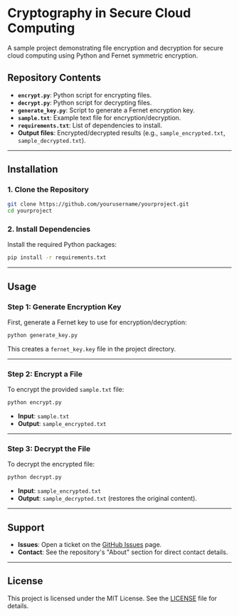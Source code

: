 # Cryptography in Secure Cloud Computing

A sample project demonstrating file encryption and decryption for secure cloud computing using Python and Fernet symmetric encryption.

## Repository Contents

- **`encrypt.py`**: Python script for encrypting files.
- **`decrypt.py`**: Python script for decrypting files.
- **`generate_key.py`**: Script to generate a Fernet encryption key.
- **`sample.txt`**: Example text file for encryption/decryption.
- **`requirements.txt`**: List of dependencies to install.
- **Output files**: Encrypted/decrypted results (e.g., `sample_encrypted.txt`, `sample_decrypted.txt`).

---

## Installation

### 1. Clone the Repository
```bash
git clone https://github.com/yourusername/yourproject.git
cd yourproject
```

### 2. Install Dependencies
Install the required Python packages:
```bash
pip install -r requirements.txt
```

---

## Usage

### Step 1: Generate Encryption Key
First, generate a Fernet key to use for encryption/decryption:
```bash
python generate_key.py
```
This creates a `fernet_key.key` file in the project directory.

---

### Step 2: Encrypt a File
To encrypt the provided `sample.txt` file:
```bash
python encrypt.py
```
- **Input**: `sample.txt`  
- **Output**: `sample_encrypted.txt`

---

### Step 3: Decrypt the File
To decrypt the encrypted file:
```bash
python decrypt.py
```
- **Input**: `sample_encrypted.txt`  
- **Output**: `sample_decrypted.txt` (restores the original content).

---

## Support

- **Issues**: Open a ticket on the [GitHub Issues](https://github.com/yourusername/yourproject/issues) page.
- **Contact**: See the repository's "About" section for direct contact details.

---

## License

This project is licensed under the MIT License. See the [LICENSE](LICENSE) file for details.
